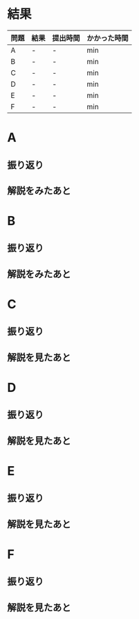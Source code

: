 # 結果

| 問題 | 結果 | 提出時間            | かかった時間 |
|------|------|---------------------|--------------|
| A    | -    | -                   |   min        |
| B    | -    | -                   |    min       |
| C    | -    | -                   |     min      |
| D    | -    | -                   |     min      |
| E    | -    | -                   |     min      |
| F    | -    | -                   |     min      |

# A

## 振り返り

## 解説をみたあと

# B

## 振り返り

## 解説をみたあと

# C

## 振り返り

## 解説を見たあと

# D

## 振り返り

## 解説を見たあと

# E

## 振り返り

## 解説を見たあと

# F

## 振り返り

## 解説を見たあと
